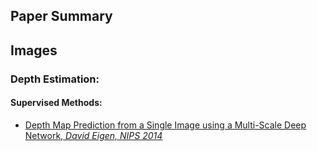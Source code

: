 ## Paper Summary

## Images
### Depth Estimation:
#### Supervised Methods:
* [<ins>Depth Map Prediction from a Single Image using a Multi-Scale Deep Network, *David Eigen, NIPS 2014*</ins>](https://github.com/bolianchen/deep-learning-paper-reading/tree/main/depth_map_prediction_from_a_single_image_using_a_multi-scale_deep_network)
